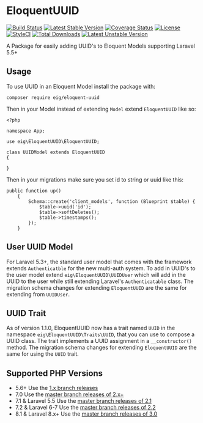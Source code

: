# EloquentUUID
[![Build Status](https://travis-ci.org/excellentingenuity/EloquentUUID.svg?branch=master)](https://travis-ci.org/excellentingenuity/EloquentUUID)
[![Latest Stable Version](https://poser.pugx.org/eig/eloquent-uuid/v/stable)](https://packagist.org/packages/eig/eloquent-uuid)
[![Coverage Status](https://coveralls.io/repos/github/excellentingenuity/EloquentUUID/badge.svg?branch=master)](https://coveralls.io/github/excellentingenuity/EloquentUUID?branch=master)
[![License](https://poser.pugx.org/eig/eloquent-uuid/license)](https://packagist.org/packages/eig/eloquent-uuid)
[![StyleCI](https://styleci.io/repos/52610557/shield)](https://styleci.io/repos/52610557)
[![Total Downloads](https://poser.pugx.org/eig/eloquent-uuid/downloads)](https://packagist.org/packages/eig/eloquent-uuid) 
[![Latest Unstable Version](https://poser.pugx.org/eig/eloquent-uuid/v/unstable)](https://packagist.org/packages/eig/eloquent-uuid) 


A Package for easily adding UUID's to Eloquent Models supporting Laravel 5.5+

## Usage
To use UUID in an Eloquent Model install the package with:
```
composer require eig/eloquent-uuid
```

Then in your Model instead of extending `Model` extend `EloquentUUID` like so:

```
<?php

namespace App;

use eig\EloquentUUID\EloquentUUID;

class UUIDModel extends EloquentUUID
{

}
```

Then in your migrations make sure you set id to string or uuid like this:
```
public function up()
    {
        Schema::create('client_models', function (Blueprint $table) {
            $table->uuid('id');
            $table->softDeletes();
            $table->timestamps();
        });
    }
```

## User UUID Model
For Laravel 5.3+, the standard user model that comes with the framework extends `Authenticatble` for the new 
multi-auth system. To add in UUID's to the user model extend `eig\EloquentUUID\UUIDUser` which will add in the UUID
to the user while still extending Laravel's `Authenticatable` class. The migration schema changes for extending 
`EloquentUUID` are the same for extending from `UUIDUser`.

## UUID Trait
As of version 1.1.0, EloquentUUID now has a trait named `UUID` in the namespace `eig\EloquentUUID\Traits\UUID`,
 that you can use to compose a UUID class. The trait implements a UUID assignment in a `__constructor()` method. 
 The migration schema changes for extending `EloquentUUID` are the same for using the `UUID` trait.

## Supported PHP Versions
- 5.6+ Use the [1.x branch releases](https://github.com/excellentingenuity/EloquentUUID/releases/tag/1.1.1)
- 7.0 Use the [master branch releases of 2.x+](https://github.com/excellentingenuity/EloquentUUID/releases/tag/2.0.0)
- 7.1 & Laravel 5.5 Use the [master branch releases of 2.1](https://github.com/excellentingenuity/EloquentUUID/releases/tag/2.1.0)
- 7.2 & Laravel 6-7 Use the [master branch releases of 2.2](https://github.com/excellentingenuity/EloquentUUID/releases/tag/2.2.0)
- 8.1 & Laravel 8.x+ Use the [master branch releases of 3.0](https://github.com/excellentingenuity/EloquentUUID/releases/tag/3.0.0)

